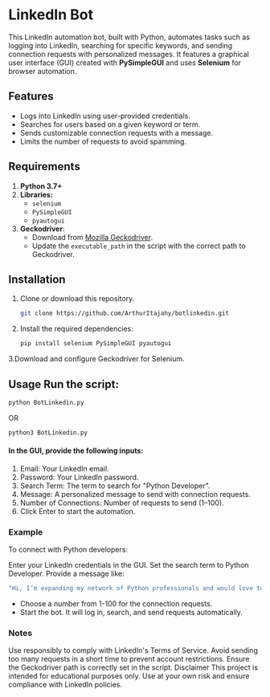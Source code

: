 # LinkedIn Bot

This LinkedIn automation bot, built with Python, automates tasks such as logging into LinkedIn, searching for specific keywords, and sending connection requests with personalized messages. It features a graphical user interface (GUI) created with **PySimpleGUI** and uses **Selenium** for browser automation.

## Features
- Logs into LinkedIn using user-provided credentials.
- Searches for users based on a given keyword or term.
- Sends customizable connection requests with a message.
- Limits the number of requests to avoid spamming.

## Requirements
1. **Python 3.7+**
2. **Libraries:**
   - `selenium`
   - `PySimpleGUI`
   - `pyautogui`
3. **Geckodriver**:
   - Download from [Mozilla Geckodriver](https://github.com/mozilla/geckodriver/releases).
   - Update the `executable_path` in the script with the correct path to Geckodriver.

## Installation
1. Clone or download this repository.
   ```bash
   git clone https://github.com/ArthurItajahy/botlinkedin.git
   ```
3. Install the required dependencies:
   ```bash
   pip install selenium PySimpleGUI pyautogui
   ```

3.Download and configure Geckodriver for Selenium.

## Usage Run the script:
```bash
python BotLinkedin.py
```
   OR
   
```bash
python3 BotLinkedin.py
```

#### In the GUI, provide the following inputs:
1. Email: Your LinkedIn email.
2. Password: Your LinkedIn password.
3. Search Term: The term to search for "Python Developer".
4. Message: A personalized message to send with connection requests.
5. Number of Connections: Number of requests to send (1–100).
6. Click Enter to start the automation.

### Example
To connect with Python developers:

Enter your LinkedIn credentials in the GUI.
Set the search term to Python Developer.
Provide a message like:
```bash
"Hi, I’m expanding my network of Python professionals and would love to connect!"
```
+ Choose a number from 1-100 for the connection requests.
+ Start the bot. It will log in, search, and send requests automatically.

### Notes
Use responsibly to comply with LinkedIn's Terms of Service.
Avoid sending too many requests in a short time to prevent account restrictions.
Ensure the Geckodriver path is correctly set in the script.
Disclaimer
This project is intended for educational purposes only. Use at your own risk and ensure compliance with LinkedIn policies.

